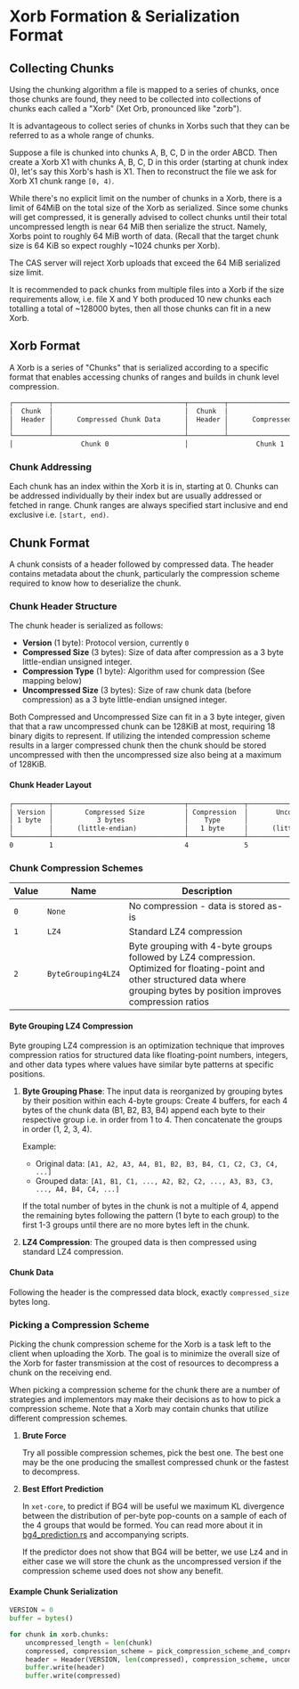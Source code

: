 # Xorb Formation & Serialization Format

## Collecting Chunks

Using the chunking algorithm a file is mapped to a series of chunks, once those chunks are found, they need to be collected into collections of chunks each called a "Xorb" (Xet Orb, pronounced like "zorb").

It is advantageous to collect series of chunks in Xorbs such that they can be referred to as a whole range of chunks.

Suppose a file is chunked into chunks A, B, C, D in the order ABCD. Then create a Xorb X1 with chunks A, B, C, D in this order (starting at chunk index 0), let's say this Xorb's hash is X1. Then to reconstruct the file we ask for Xorb X1 chunk range `[0, 4)`.

While there's no explicit limit on the number of chunks in a Xorb, there is a limit of 64MiB on the total size of the Xorb as serialized.
Since some chunks will get compressed, it is generally advised to collect chunks until their total uncompressed length is near 64 MiB then serialize the struct.
Namely, Xorbs point to roughly 64 MiB worth of data.
(Recall that the target chunk size is 64 KiB so expect roughly ~1024 chunks per Xorb).

The CAS server will reject Xorb uploads that exceed the 64 MiB serialized size limit.

It is recommended to pack chunks from multiple files into a Xorb if the size requirements allow, i.e. file X and Y both produced 10 new chunks each totalling a total of ~128000 bytes, then all those chunks can fit in a new Xorb.

## Xorb Format

A Xorb is a series of "Chunks" that is serialized according to a specific format that enables accessing chunks of ranges and builds in chunk level compression.

```txt
┌─────────┬─────────────────────────────────┬─────────┬─────────────────────────────────┬─────────┬─────────────────────────────────┬──────────
│  Chunk  │                                 │  Chunk  │                                 │  Chunk  │                                 │
│  Header │      Compressed Chunk Data      │  Header │      Compressed Chunk Data      │  Header │      Compressed Chunk Data      │   ...
│         │                                 │         │                                 │         │                                 │
└─────────┴─────────────────────────────────┴─────────┴─────────────────────────────────┴─────────┴─────────────────────────────────┴───────────
│                 Chunk 0                   │                 Chunk 1                   │                 Chunk 2                   │   ...
```

### Chunk Addressing

Each chunk has an index within the Xorb it is in, starting at 0.
Chunks can be addressed individually by their index but are usually addressed or fetched in range.
Chunk ranges are always specified start inclusive and end exclusive i.e. `[start, end)`.

## Chunk Format

A chunk consists of a header followed by compressed data. The header contains metadata about the chunk, particularly the compression scheme required to know how to deserialize the chunk.

### Chunk Header Structure

The chunk header is serialized as follows:

- **Version** (1 byte): Protocol version, currently `0`
- **Compressed Size** (3 bytes): Size of data after compression as a 3 byte little-endian unsigned integer.
- **Compression Type** (1 byte): Algorithm used for compression (See mapping below)
- **Uncompressed Size** (3 bytes): Size of raw chunk data (before compression) as a 3 byte little-endian unsigned integer.

Both Compressed and Uncompressed Size can fit in a 3 byte integer, given that that a raw uncompressed chunk can be 128KiB at most,
requiring 18 binary digits to represent.
If utilizing the intended compression scheme results in a larger compressed chunk then the chunk should be stored uncompressed with then
the uncompressed size also being at a maximum of 128KiB.

#### Chunk Header Layout

```txt
┌─────────┬─────────────────────────────────┬──────────────┬─────────────────────────────────┐
│ Version │        Compressed Size          │ Compression  │       Uncompressed Size         │
│ 1 byte  │           3 bytes               │    Type      │           3 bytes               │
│         │      (little-endian)            │   1 byte     │      (little-endian)            │
└─────────┴─────────────────────────────────┴──────────────┴─────────────────────────────────┘
0         1                                 4              5                                 8
```

### Chunk Compression Schemes

| Value | Name | Description |
|-------|------|-------------|
| `0` | `None` | No compression - data is stored as-is |
| `1` | `LZ4` | Standard LZ4 compression |
| `2` | `ByteGrouping4LZ4` | Byte grouping with 4-byte groups followed by LZ4 compression. Optimized for floating-point and other structured data where grouping bytes by position improves compression ratios |

#### Byte Grouping LZ4 Compression

Byte grouping LZ4 compression is an optimization technique that improves compression ratios for structured data like floating-point numbers, integers, and other data types where values have similar byte patterns at specific positions.

1. **Byte Grouping Phase**: The input data is reorganized by grouping bytes by their position within each 4-byte groups:
   Create 4 buffers, for each 4 bytes of the chunk data (B1, B2, B3, B4) append each byte to their respective group i.e. in order from 1 to 4. Then concatenate the groups in order (1, 2, 3, 4).

   Example:

   - Original data: `[A1, A2, A3, A4, B1, B2, B3, B4, C1, C2, C3, C4, ...]`
   - Grouped data: `[A1, B1, C1, ..., A2, B2, C2, ..., A3, B3, C3, ..., A4, B4, C4, ...]`

   If the total number of bytes in the chunk is not a multiple of 4, append the remaining bytes following the pattern (1 byte to each group) to the first 1-3 groups until there are no more bytes left in the chunk.

2. **LZ4 Compression**: The grouped data is then compressed using standard LZ4 compression.

#### Chunk Data

Following the header is the compressed data block, exactly `compressed_size` bytes long.

### Picking a Compression Scheme

Picking the chunk compression scheme for the Xorb is a task left to the client when uploading the Xorb.
The goal is to minimize the overall size of the Xorb for faster transmission at the cost of resources to decompress a chunk on the receiving end.

When picking a compression scheme for the chunk there are a number of strategies and implementors may make their decisions as to how to pick a compression scheme. Note that a Xorb may contain chunks that utilize different compression schemes.

1. **Brute Force**

    Try all possible compression schemes, pick the best one. The best one may be the one producing the smallest compressed chunk or the fastest to decompress.

2. **Best Effort Prediction**

    In `xet-core`, to predict if BG4 will be useful we maximum KL divergence between the distribution of per-byte pop-counts on a sample of each of the 4 groups that would be formed.
    You can read more about it in [bg4_prediction.rs](../cas_object/src/byte_grouping/bg4_prediction.rs) and accompanying scripts.

    If the predictor does not show that BG4 will be better, we use Lz4 and in either case we will store the chunk as the uncompressed version if the compression scheme used does not show any benefit.

#### Example Chunk Serialization

```python
VERSION = 0
buffer = bytes()

for chunk in xorb.chunks:
    uncompressed_length = len(chunk)
    compressed, compression_scheme = pick_compression_scheme_and_compress(chunk)
    header = Header(VERSION, len(compressed), compression_scheme, uncompressed_length)
    buffer.write(header)
    buffer.write(compressed)
```
